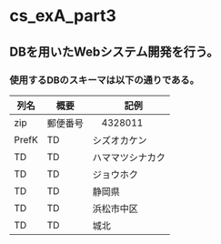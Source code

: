 # cs_exA_part3

## DBを用いたWebシステム開発を行う。

### 使用するDBのスキーマは以下の通りである。

|  列名  |  概要  |　記例　|
| ---- | ---- | ---- |
|  zip  |  郵便番号  |　4328011 |
|  PrefK  |  TD  | シズオカケン |
|  TD  |  TD  | ハママツシナカク |
|  TD  |  TD  | ジョウホク |
|  TD  |  TD  | 静岡県 |
|  TD  |  TD  | 浜松市中区 |
|  TD  |  TD  | 城北 |
